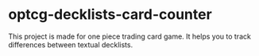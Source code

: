 # optcg-decklists-card-counter
This project is made for one piece trading card game. It helps you to track differences between textual decklists.

